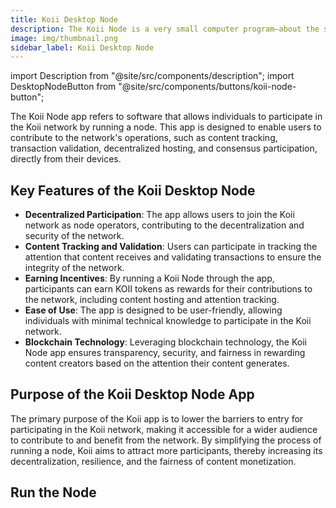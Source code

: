 ```yaml
---
title: Koii Desktop Node
description: The Koii Node is a very small computer program—about the same size as your favorite music-playing app—that allows you to run compute jobs called “tasks” for people around the world. They pay you to rent the extra space, like Uber for your computer, but it stays on your desk at all times.
image: img/thumbnail.png
sidebar_label: Koii Desktop Node
---
```


import Description from "@site/src/components/description";
import DesktopNodeButton from "@site/src/components/buttons/koii-node-button";

<Description
  text="The Koii Node is a very small computer program—about the same size as your favorite music-playing app—that allows you to run compute jobs called “tasks” for people around the world. They pay you to rent the extra space, like Uber for your computer, but it stays on your desk at all times."
/>

The Koii Node app refers to software that allows individuals to participate in the Koii network by running a node. This app is designed to enable users to contribute to the network's operations, such as content tracking, transaction validation, decentralized hosting, and consensus participation, directly from their devices.

## Key Features of the Koii Desktop Node

- **Decentralized Participation**: The app allows users to join the Koii network as node operators, contributing to the decentralization and security of the network.
- **Content Tracking and Validation**: Users can participate in tracking the attention that content receives and validating transactions to ensure the integrity of the network.
- **Earning Incentives**: By running a Koii Node through the app, participants can earn KOII tokens as rewards for their contributions to the network, including content hosting and attention tracking.
- **Ease of Use**: The app is designed to be user-friendly, allowing individuals with minimal technical knowledge to participate in the Koii network.
- **Blockchain Technology**: Leveraging blockchain technology, the Koii Node app ensures transparency, security, and fairness in rewarding content creators based on the attention their content generates.

## Purpose of the Koii Desktop Node App

The primary purpose of the Koii app is to lower the barriers to entry for participating in the Koii network, making it accessible for a wider audience to contribute to and benefit from the network. By simplifying the process of running a node, Koii aims to attract more participants, thereby increasing its decentralization, resilience, and the fairness of content monetization.

## Run the Node

<DesktopNodeButton />
